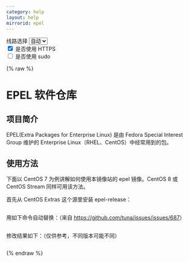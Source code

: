 ```yaml
---
category: help
layout: help
mirrorid: epel
---
```


<!-- 本 markdown 从 tuna/mirrorz-help-ng 自动生成，如需修改请参阅该仓库 -->

<style>.z-help tmpl { display: none }</style>

<div class="z-wrap">
    <form class="z-form z-global" onchange="form_update(null)" onsubmit="return false">
        <div>
            <label for="e0a5cecb">线路选择</label>
            <select id="e0a5cecb" name="host">
                <option selected="selected" value="{{ site.url }}">自动</option>
                <option value="{{ site.urlv4 }}">IPv4</option>
                <option value="{{ site.urlv6 }}">IPv6</option>
            </select>
        </div>
        <div>
            <input id="144d763c" name="_scheme" type="checkbox" checked>
            <label for="144d763c">是否使用 HTTPS</label>
        </div>
        <div>
            <input id="4659e7da" name="_sudo" type="checkbox">
            <label for="4659e7da">是否使用 sudo</label>
        </div>
    </form>
</div>
{% raw %}
<div class="z-help"><h1>EPEL 软件仓库</h1>
<h2>项目简介</h2>
<p>EPEL(Extra Packages for Enterprise Linux) 是由 Fedora Special Interest Group 维护的 Enterprise Linux（RHEL、CentOS）中经常用到的包。</p>
<h2>使用方法</h2>
<p>下面以 CentOS 7 为例讲解如何使用本镜像站的 epel 镜像。CentOS 8 或 CentOS Stream 同样可用该方法。</p>
<p>首先从 CentOS Extras 这个源里安装 epel-release：</p>
<div class="z-wrap"><form class="z-form" onchange="form_update(event)" onsubmit="return false"></form><pre class="z-code"></pre></div><tmpl z-lang="bash">
{{sudo}}yum install epel-release
</tmpl>
<p>用如下命令自动替换：（来自 <a href="https://github.com/tuna/issues/issues/687">https://github.com/tuna/issues/issues/687</a>）</p>
<div class="z-wrap"><form class="z-form" onchange="form_update(event)" onsubmit="return false"></form><pre class="z-code"></pre></div><tmpl z-lang="bash">
{{sudo}}sed -e 's!^metalink=!#metalink=!g' \
    -e 's!^#baseurl=!baseurl=!g' \
    -e 's!https\?://download\.fedoraproject\.org/pub/epel!{{endpoint}}!g' \
    -e 's!https\?://download\.example/pub/epel!{{endpoint}}!g' \
    -i /etc/yum.repos.d/epel*.repo
</tmpl>
<p>修改结果如下：（仅供参考，不同版本可能不同）</p>
<div class="z-wrap"><form class="z-form" onchange="form_update(event)" onsubmit="return false"></form><pre class="z-code"></pre></div><tmpl z-lang="ini">
[epel]
name=Extra Packages for Enterprise Linux 7 - $basearch
baseurl={{endpoint}}/7/$basearch
#mirrorlist=https://mirrors.fedoraproject.org/metalink?repo=epel-7&amp;arch=$basearch
failovermethod=priority
enabled=1
gpgcheck=1
gpgkey=file:///etc/pki/rpm-gpg/RPM-GPG-KEY-EPEL-7

[epel-debuginfo]
name=Extra Packages for Enterprise Linux 7 - $basearch - Debug
baseurl={{endpoint}}/7/$basearch/debug
#mirrorlist=https://mirrors.fedoraproject.org/metalink?repo=epel-debug-7&amp;arch=$basearch
failovermethod=priority
enabled=0
gpgkey=file:///etc/pki/rpm-gpg/RPM-GPG-KEY-EPEL-7
gpgcheck=1

[epel-source]
name=Extra Packages for Enterprise Linux 7 - $basearch - Source
baseurl={{endpoint}}/7/SRPMS
#mirrorlist=https://mirrors.fedoraproject.org/metalink?repo=epel-source-7&amp;arch=$basearch
failovermethod=priority
enabled=0
gpgkey=file:///etc/pki/rpm-gpg/RPM-GPG-KEY-EPEL-7
gpgcheck=1
</tmpl>
<p>运行 <code>yum update</code> 测试一下吧。</p><script id="z-config" type="application/x-mirrorz-help">eyJfIjogIkVQRUwgXHU4ZjZmXHU0ZWY2XHU0ZWQzXHU1ZTkzIiwgImJsb2NrIjogWyJpbnRybyIsICJ1c2FnZSJdLCAiaW5wdXQiOiB7fSwgIm5hbWUiOiAiZXBlbCJ9</script>
</div>

{% endraw %}

<script src="/static/js/mustache.js?{{ site.data['hash'] }}"></script>
<script src="/static/js/zdocs.js?{{ site.data['hash'] }}"></script>
